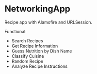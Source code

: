 # NetworkingApp

Recipe app with Alamofire and URLSession.

Functional:
* Search Recipes
* Get Recipe Information
* Guess Nutrition by Dish Name
* Classify Cuisine
* Random Recipe
* Analyze Recipe Instructions
